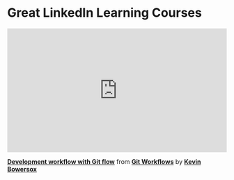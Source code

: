 <h1>Great LinkedIn Learning Courses</h1>

<div style="position:relative;height:0;padding-bottom:56.25%"><iframe width="640" height="360" src="https://www.linkedin.com/learning/embed/git-workflows/development-workflow-with-git-flow?autoplay=false&claim=AQEBDtE2HN3lwAAAAYSc7NZ3pMpOogxOz7Ipe_ZEOU-crXZawIMuGABcoqwTbR3dYLhGkqLasxARVDRBRKm-mbrC8buV54DElcW_zXa0maXLUoV3NSBSp6EI0ETZcr--mD1zu-SAV1FaZIuc_PUEYe8V97sArm5WoEuVHxA1bAut_67lKVDzchijKaNGdM9gd0J2CySbVv2MlQBBWvKZGIotBfsVACugKaIW7lmUQUXTKmLA-6U1ksSd-RBfFIE3AylRYLoA8J5ZLeYbcQVk1Su3SN58WKKu8nff3FDwk50O1Ow_rccCaPsJd8vUcMtw32JNhx_ukjbPiJ96Ds0XBNd7jrqAkUutdbELuc6JT_E1YuWHz5n9NrUIplh13ZAH6REZ9h5FCn3QrI1zUW64jpxjqiQiC2f_GuAFy5KoWybwYYymZTOcC4GDsrt8IuRugpmpThWEYjJqach2RMsm42M-G7d0bOkNsv0VMQv4l1raY9OgV0SaXbP9CTv5mlfeiiHBdwsfCMZD2FPLEA2gWmBAxbo1jK4WBnFyOrPcQQ1IdU581I_5r58IlHOMSeke3jg0L7j0GP1cfI_lXBJhBdzr2sq5yWzBvsObRngCvUQ2owSVNO7UJiuaVjIL4WhUb82LfhUUKoX4rR3-NuGiMcn1BuxuHY6JjL1zCCW-1yT89AjEPqZJ8D_LZQgJh1TTHd_hDgqIW6gFW6G4fHKx1lbggQtUofq_VaSApLxZL_lT5t6gn3_or-EhtEmHhvBZpxzVfyr6V1Qq0rZSRiK8eKCY30KW4zZ7m2yxPrvwbMeeXikL1IANtTi0CKgRRKwboF65CBEDh79BOw_b4WO_OfbF9AncE2hBc9o2FWejP0jXObiMs6weq_5kjglgC7IiWesQ34IAqbFwL-crYg1zvBQ6qWYMuROwBHwQLNrXb76QIs7O--ChI3U8odrAIJ6asXCPbuH25N37cCuNOhAAB_F-MICUSijmp-emesIRFRHcDoqoaP03QCI6RJo0_lT514oCETzO21WCCqOu-qwRnC6Mrbp2mVPkDzgwPXX9gsOHR69REnD46SVIamc_EhbP75KTIamc7akmiwvaSDzH0RcDnNSLDDxh3I0H-ewuRhxHJe258z7g8nmbSYIawFDEBy6sCGzIDY-spkSCZ9WqjDO-hRkLEoc&lipi=urn%3Ali%3Apage%3Ad_learning_content%3BVFhI5ErOSL6Eys2GvV0tLg%3D%3D&licu" mozallowfullscreen="true" webkitallowfullscreen="true" allowfullscreen="true" frameborder="0" style="position:absolute;width:100%;height:100%;left:0"></iframe></div><p><strong><a href="https://www.linkedin.com/learning/git-workflows/development-workflow-with-git-flow?trk=embed_lil">Development workflow with Git flow</a></strong> from <strong><a href="https://www.linkedin.com/learning/git-workflows?trk=embed_lil">Git Workflows</a></strong> by <strong><a href="https://www.linkedin.com/learning/instructors/kevin-bowersox?trk=embed_lil">Kevin Bowersox</a></strong></p>
